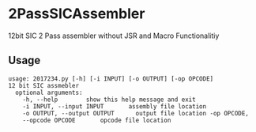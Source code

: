 # 2PassSICAssembler
12bit SIC 2 Pass assembler without JSR and Macro Functionalitiy

## Usage
    usage: 2017234.py [-h] [-i INPUT] [-o OUTPUT] [-op OPCODE] 
    12 bit SIC assmebler 
      optional arguments:
        -h, --help        show this help message and exit                                                                   
        -i INPUT, --input INPUT       assembly file location                                                                            
        -o OUTPUT, --output OUTPUT      output file location -op OPCODE, 
        --opcode OPCODE       opcode file location    
